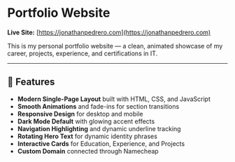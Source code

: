 # Portfolio Website

**Live Site:** [https://jonathanpedrero.com](https://jonathanpedrero.com)

This is my personal portfolio website — a clean, animated showcase of my career, projects, experience, and certifications in IT.

---

## 🚀 Features

- **Modern Single-Page Layout** built with HTML, CSS, and JavaScript  
- **Smooth Animations** and fade-ins for section transitions  
- **Responsive Design** for desktop and mobile  
- **Dark Mode Default** with glowing accent effects  
- **Navigation Highlighting** and dynamic underline tracking  
- **Rotating Hero Text** for dynamic identity phrases  
- **Interactive Cards** for Education, Experience, and Projects  
- **Custom Domain** connected through Namecheap  
